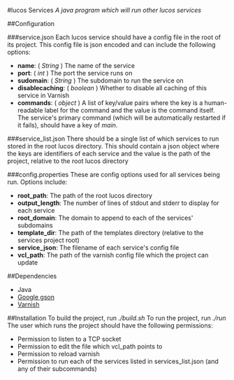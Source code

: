 #lucos Services
*A java program which will run other lucos services*

##Configuration

###service.json
Each lucos service should have a config file in the root of its project.  This config file is json encoded and can include the following options:
* **name**: ( *String* ) The name of the service
* **port**: ( *int* ) The port the service runs on
* **sudomain**: ( *String* ) The subdomain to run the service on
* **disablecaching**: ( *boolean* ) Whether to disable all caching of this service in Varnish
* **commands**: ( *object* ) A list of key/value pairs where the key is a human-readable label for the command and the value is the command itself.  The service's primary command (which will be automatically restarted if it fails), should have a key of *main*.

###service_list.json
There should be a single list of which services to run stored in the root lucos directory.  This should contain a json object where the keys are identifiers of each service and the value is the path of the project, relative to the root lucos directory

###config.properties
These are config options used for all services being run.  Options include:
* **root_path**: The path of the root lucos directory
* **output_length**: The number of lines of stdout and stderr to display for each service
* **root_domain**: The domain to append to each of the services' subdomains
* **template_dir**: The path of the templates directory (relative to the services project root)
* **service_json**: The filename of each service's config file
* **vcl_path**: The path of the varnish config file which the project can update

##Dependencies
* Java
* [Google gson](https://code.google.com/p/google-gson/)
* [Varnish](https://www.varnish-cache.org/)

##Installation
To build the project, run *./build.sh*
To run the project, run *./run*
The user which runs the project should have the following permissions:
* Permission to listen to a TCP socket
* Permission to edit the file which vcl_path points to
* Permission to reload varnish
* Permission to run each of the services listed in services_list.json (and any of their subcommands)
